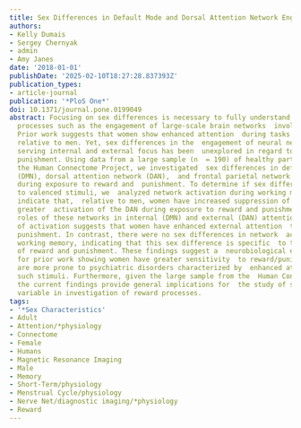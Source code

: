 ```yaml
---
title: Sex Differences in Default Mode and Dorsal Attention Network Engagement
authors:
- Kelly Dumais
- Sergey Chernyak
- admin
- Amy Janes
date: '2018-01-01'
publishDate: '2025-02-10T18:27:28.837393Z'
publication_types:
- article-journal
publication: '*PloS One*'
doi: 10.1371/journal.pone.0199049
abstract: Focusing on sex differences is necessary to fully understand basic neurobiological
  processes such as the engagement of large-scale brain networks  involved in attention.
  Prior work suggests that women show enhanced attention  during tasks of reward/punishment
  relative to men. Yet, sex differences in the  engagement of neural networks sub
  serving internal and external focus has been  unexplored in regard to reward and
  punishment. Using data from a large sample (n  = 190) of healthy participants from
  the Human Connectome Project, we investigated  sex differences in default mode network
  (DMN), dorsal attention network (DAN),  and frontal parietal network (FPN) activation
  during exposure to reward and  punishment. To determine if sex differences are specific
  to valenced stimuli, we  analyzed network activation during working memory. Results
  indicate that,  relative to men, women have increased suppression of the DMN and
  greater  activation of the DAN during exposure to reward and punishment. Given the  relative
  roles of these networks in internal (DMN) and external (DAN) attention,  this pattern
  of activation suggests that women have enhanced external attention  to reward and
  punishment. In contrast, there were no sex differences in network  activation during
  working memory, indicating that this sex difference is specific  to the processing
  of reward and punishment. These findings suggest a  neurobiological explanation
  for prior work showing women have greater sensitivity  to reward/punishment and
  are more prone to psychiatric disorders characterized by  enhanced attention to
  such stimuli. Furthermore, given the large sample from the  Human Connectome Project,
  the current findings provide general implications for  the study of sex as a biological
  variable in investigation of reward processes.
tags:
- '*Sex Characteristics'
- Adult
- Attention/*physiology
- Connectome
- Female
- Humans
- Magnetic Resonance Imaging
- Male
- Memory
- Short-Term/physiology
- Menstrual Cycle/physiology
- Nerve Net/diagnostic imaging/*physiology
- Reward
---
```

